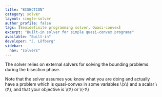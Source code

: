 ```yaml
---
title: "BISECTION"
category: solver
layout: single-solver
author_profile: false
tags: [Semidefinite programming solver, Quasi-convex]
excerpt: "Built-in solver for simple quasi-convex programs"
available: "Built-in"
developer: "J. Löfberg"
sidebar:
  nav: "solvers"
---
```


The solver relies on external solvers for solving the bounding problems during the bisection phase.

Note that the solver assumes you know what you are doing and actually have a problem which is quasi-convex in some variables \\(x\\) and a scalar \\(t\\), and that your objective is \\(t\\) or \\(-t\\)
